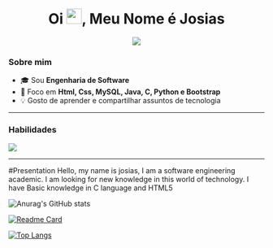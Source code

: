 
<!-- Cabeçalho -->
<h1 align="center">Oi <img src="https://raw.githubusercontent.com/rahulbanerjee26/githubAboutMeGenerator/main/icons/hand.gif" width="30"/>, Meu Nome é Josias</h1>

<p align="center">
  <!-- Texto digitando -->
  <img src="https://readme-typing-svg.demolab.com?font=Fira+Code&pause=1200&center=true&vCenter=true&width=600&lines=Dev+em+forma%C3%A7%C3%A3o;Amante+de+back-end+e+front-end;Aprendendo+todo+dia+%F0%9F%92%AA" />
</p>

### Sobre mim
- 🎓 Sou **Engenharia de Software**
- 🚀 Foco em **Html, Css, MySQL, Java, C, Python e Bootstrap**
- 💡 Gosto de aprender e compartilhar assuntos de tecnologia

---

### Habilidades
<p align="left">
  <img src="https://skillicons.dev/icons?i=html,css,java,python,mysql,bootstrap,git,github,vscode,linux" />
</p>

---


#Presentation
Hello, my name is josias, I am a software engineering academic.
I am looking for new knowledge in this world of technology.
I have
Basic knowledge in C language and HTML5

![Anurag's GitHub stats](https://github-readme-stats.vercel.app/api?username=josias1999&show_icons=true&theme=transparent)

[![Readme Card](https://github-readme-stats.vercel.app/api/pin/?username=josias1999&repo=github-readme-stats)](https://github.com/josias/github-readme-stats)

[![Top Langs](https://github-readme-stats.vercel.app/api/top-langs/?username=josias1999&hide_progress=true)](https://github.com/josias/github-readme-stats)


